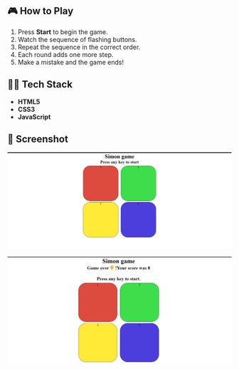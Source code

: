 ## 🎮 How to Play
1. Press **Start** to begin the game.  
2. Watch the sequence of flashing buttons.  
3. Repeat the sequence in the correct order.  
4. Each round adds one more step.  
5. Make a mistake and the game ends!


## 👨‍💻 Tech Stack
- **HTML5**  
- **CSS3**  
- **JavaScript**


## 📸 Screenshot

![Screenshot of Simon Says Game](Screenshots/demo1.png)


![Screenshot of Simon Says Game](Screenshots/demo2.png)
